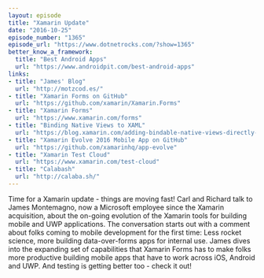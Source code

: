 ```yaml
---
layout: episode
title: "Xamarin Update"
date: "2016-10-25"
episode_number: "1365"
episode_url: "https://www.dotnetrocks.com/?show=1365"
better_know_a_framework:
  title: "Best Android Apps"
  url: "https://www.androidpit.com/best-android-apps"
links:
- title: "James' Blog"
  url: "http://motzcod.es/"
- title: "Xamarin Forms on GitHub"
  url: "https://github.com/xamarin/Xamarin.Forms"
- title: "Xamarin Forms"
  url: "https://www.xamarin.com/forms"
- title: "Binding Native Views to XAML"
  url: "https://blog.xamarin.com/adding-bindable-native-views-directly-to-xaml/"
- title: "Xamarin Evolve 2016 Mobile App on GitHub"
  url: "https://github.com/xamarinhq/app-evolve"
- title: "Xamarin Test Cloud"
  url: "https://www.xamarin.com/test-cloud"
- title: "Calabash"
  url: "http://calaba.sh/"
---
```


Time for a Xamarin update - things are moving fast! Carl and Richard talk to James Montemagno, now a Microsoft employee since the Xamarin acquisition, about the on-going evolution of the Xamarin tools for building mobile and UWP applications. The conversation starts out with a comment about folks coming to mobile development for the first time: Less rocket science, more building data-over-forms apps for internal use. James dives into the expanding set of capabilities that Xamarin Forms has to make folks more productive building mobile apps that have to work across iOS, Android and UWP. And testing is getting better too - check it out!
